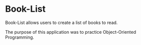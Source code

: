 # Book-List

Book-List allows users to create a list of books to read. 

The purpose of this application was to practice Object-Oriented Programming.
